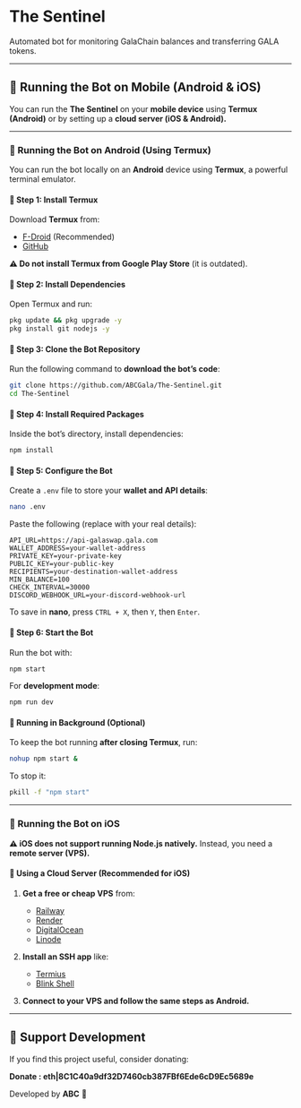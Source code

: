 # **The Sentinel**

Automated bot for monitoring GalaChain balances and transferring GALA tokens.

---

## **📱 Running the Bot on Mobile (Android & iOS)**

You can run the **The Sentinel** on your **mobile device** using **Termux (Android)** or by setting up a **cloud server (iOS & Android).**

---

### **🔹 Running the Bot on Android (Using Termux)**

You can run the bot locally on an **Android** device using **Termux**, a powerful terminal emulator.

#### **📌 Step 1: Install Termux**
Download **Termux** from:
- [F-Droid](https://f-droid.org/packages/com.termux/) (Recommended)
- [GitHub](https://github.com/termux/termux-app/releases)

**⚠️ Do not install Termux from Google Play Store** (it is outdated).

#### **📌 Step 2: Install Dependencies**
Open Termux and run:
```sh
pkg update && pkg upgrade -y
pkg install git nodejs -y
```

#### **📌 Step 3: Clone the Bot Repository**
Run the following command to **download the bot’s code**:
```sh
git clone https://github.com/ABCGala/The-Sentinel.git
cd The-Sentinel
```

#### **📌 Step 4: Install Required Packages**
Inside the bot’s directory, install dependencies:
```sh
npm install
```

#### **📌 Step 5: Configure the Bot**
Create a `.env` file to store your **wallet and API details**:
```sh
nano .env
```
Paste the following (replace with your real details):
```
API_URL=https://api-galaswap.gala.com
WALLET_ADDRESS=your-wallet-address
PRIVATE_KEY=your-private-key
PUBLIC_KEY=your-public-key
RECIPIENTS=your-destination-wallet-address
MIN_BALANCE=100
CHECK_INTERVAL=30000
DISCORD_WEBHOOK_URL=your-discord-webhook-url
```
To save in **nano**, press `CTRL + X`, then `Y`, then `Enter`.

#### **📌 Step 6: Start the Bot**
Run the bot with:
```sh
npm start
```
For **development mode**:
```sh
npm run dev
```

#### **📌 Running in Background (Optional)**
To keep the bot running **after closing Termux**, run:
```sh
nohup npm start &
```
To stop it:
```sh
pkill -f "npm start"
```

---

### **🔹 Running the Bot on iOS**

**⚠️ iOS does not support running Node.js natively.** Instead, you need a **remote server (VPS).**

#### **📌 Using a Cloud Server (Recommended for iOS)**
1. **Get a free or cheap VPS** from:
   - [Railway](https://railway.app)
   - [Render](https://render.com)
   - [DigitalOcean](https://www.digitalocean.com)
   - [Linode](https://www.linode.com)

2. **Install an SSH app** like:
   - [Termius](https://www.termius.com)
   - [Blink Shell](https://blink.sh)

3. **Connect to your VPS and follow the same steps as Android.**

---

## **💙 Support Development**
If you find this project useful, consider donating:

**Donate : eth|8C1C40a9df32D7460cb387FBf6Ede6cD9Ec5689e**

Developed by **ABC** 🚀
